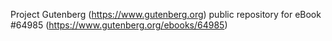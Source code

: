 Project Gutenberg (https://www.gutenberg.org) public repository for
eBook #64985 (https://www.gutenberg.org/ebooks/64985)
